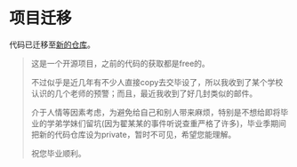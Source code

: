# 项目迁移

代码已迁移至[新的仓库](https://github.com/WhiteRobe/PsychologicalCounselingWebApp)。

> 这是一个开源项目，之前的代码的获取都是free的。
> 
> 不过似乎是近几年有不少人直接copy去交毕设了，所以我收到了某个学校认识的几个老师的预警；而且，最近我收到了好几封类似的邮件。
> 
> 介于人情等因素考虑，为避免给自己和别人带来麻烦，特别是不想给即将毕业的学弟学妹们留坑(因为翟某某的事件听说查重严格了许多)，毕业季期间把新的代码仓库设为private，暂时不可见，希望您能理解。
>
> 祝您毕业顺利。
